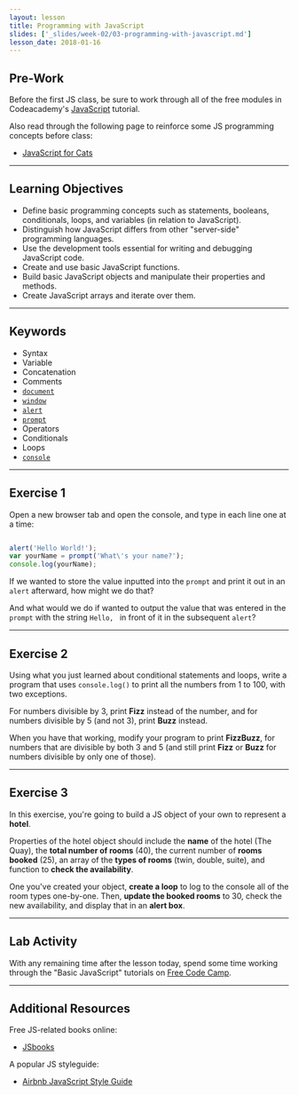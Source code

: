 ```yaml
---
layout: lesson
title: Programming with JavaScript
slides: ['_slides/week-02/03-programming-with-javascript.md']
lesson_date: 2018-01-16
---
```


## Pre-Work

Before the first JS class, be sure to work through all of the free modules in Codeacademy's [JavaScript](https://www.codecademy.com/learn/learn-javascript) tutorial.

Also read through the following page to reinforce some JS programming concepts before class:

- [JavaScript for Cats](http://jsforcats.com/)

---

## Learning Objectives

- Define basic programming concepts such as statements, booleans, conditionals, loops, and variables (in relation to JavaScript).
- Distinguish how JavaScript differs from other "server-side" programming languages.
- Use the development tools essential for writing and debugging JavaScript code.
- Create and use basic JavaScript functions.
- Build basic JavaScript objects and manipulate their properties and methods.
- Create JavaScript arrays and iterate over them.

---

## Keywords

- Syntax
- Variable
- Concatenation
- Comments
- [`document`](https://developer.mozilla.org/en-US/docs/Web/API/document)
- [`window`](https://developer.mozilla.org/en-US/docs/Web/API/Window)
- [`alert`](https://developer.mozilla.org/en-US/docs/Web/API/Window/alert)
- [`prompt`](https://developer.mozilla.org/en-US/docs/Web/API/Window/prompt)
- Operators
- Conditionals
- Loops
- [`console`](https://developer.mozilla.org/en-US/docs/Tools/Web_Console)

---

## Exercise 1

Open a new browser tab and open the console, and type in each line one at a time:

```js

alert('Hello World!');
var yourName = prompt('What\'s your name?');
console.log(yourName);

```

If we wanted to store the value inputted into the `prompt` and print it out in an `alert` afterward, how might we do that?

And what would we do if wanted to output the value that was entered in the `prompt` with the string `Hello, ` in front of it in the subsequent `alert`?

---

## Exercise 2

Using what you just learned about conditional statements and loops, write a program that uses `console.log()` to print all the numbers from 1 to 100, with two exceptions.

For numbers divisible by 3, print **Fizz** instead of the number, and for numbers divisible by 5 (and not 3), print **Buzz** instead.

When you have that working, modify your program to print **FizzBuzz**, for numbers that are divisible by both 3 and 5 (and still print **Fizz** or **Buzz** for numbers divisible by only one of those).

---

## Exercise 3

In this exercise, you're going to build a JS object of your own to represent a **hotel**.

Properties of the hotel object should include the **name** of the hotel (The Quay), the **total number of rooms** (40), the current number of **rooms booked** (25), an array of the **types of rooms** (twin, double, suite), and function to **check the availability**.

One you've created your object, **create a loop** to log to the console all of the room types one-by-one. Then, **update the booked rooms** to 30, check the new availability, and display that in an **alert box**.

---

## Lab Activity

With any remaining time after the lesson today, spend some time working through the "Basic JavaScript" tutorials on [Free Code Camp](http://www.freecodecamp.com/map).

---

## Additional Resources

Free JS-related books online:

- [JSbooks](http://jsbooks.revolunet.com/)

A popular JS styleguide:

- [Airbnb JavaScript Style Guide](https://github.com/airbnb/javascript)
